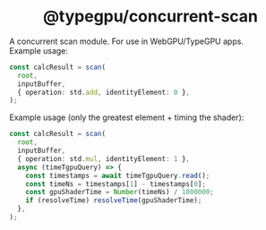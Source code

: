<div align="center">

# @typegpu/concurrent-scan

</div>

A concurrent scan module. For use in WebGPU/TypeGPU apps.\
Example usage:

```ts
const calcResult = scan(
  root,
  inputBuffer,
  { operation: std.add, identityElement: 0 },
);
```

Example usage (only the greatest element + timing the shader):

```ts
const calcResult = scan(
  root,
  inputBuffer,
  { operation: std.mul, identityElement: 1 },
  async (timeTgpuQuery) => {
    const timestamps = await timeTgpuQuery.read();
    const timeNs = timestamps[1] - timestamps[0];
    const gpuShaderTime = Number(timeNs) / 1000000;
    if (resolveTime) resolveTime(gpuShaderTime);
  },
);
```
